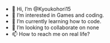 - 👋 Hi, I’m @Kyoukohori15
- 👀 I’m interested in Games and coding. 
- 🌱 I’m currently learning how to code.
- 💞️ I’m looking to collaborate on none 
- 📫 How to reach me on real life?

<!---
Kyoukohori15/Kyoukohori15 is a ✨ special ✨ repository because its `README.md` (this file) appears on your GitHub profile.
You can click the Preview link to take a look at your changes.
--->
